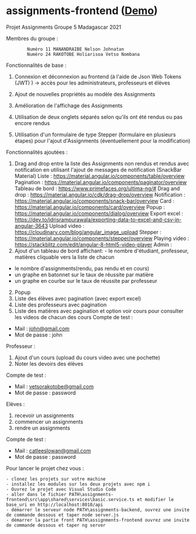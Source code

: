 # assignments-frontend ([Demo](https://assignments-frontend.herokuapp.com/))
 Projet Assignments Groupe 5 Madagascar 2021

Membres du groupe : 
 
	        Numéro 11 MANANDRAIBE Nelson Johnatan
	        Numéro 24 RAKOTOBE Holiarisoa Vetso Nombana
	    

Fonctionnalités de base :
	
1) Connexion et déconnexion au frontend (à l'aide de Json Web Tokens (JWT) ) -> accès pour les administrateurs, professeurs et élèves
	
2) Ajout de nouvelles propriétés au modèle des Assignments
	
3) Amélioration de l'affichage des Assignments
	
4) Utilisation de deux onglets séparés selon qu'ils ont été rendus ou pas encore rendus
	
5) Utilisation d'un formulaire de type Stepper (formulaire en plusieurs étapes) pour l'ajout d'Assignments (éventuellement pour la modification)
	

Fonctionnalités ajoutées :
	
1) Drag and drop entre la liste des Assignments non rendus et rendus avec notification en utilisant l'ajout de messages de notification (SnackBar Material)
Liste : https://material.angular.io/components/table/overview
Pagination : https://material.angular.io/components/paginator/overview
Tableau de bord : https://www.primefaces.org/ultima-ng/#
Drag and drop : https://material.angular.io/cdk/drag-drop/overview
Notification : https://material.angular.io/components/snack-bar/overview
Card : https://material.angular.io/components/card/overview
Popup : https://material.angular.io/components/dialog/overview
Export excel : https://dev.to/idrisrampurawala/exporting-data-to-excel-and-csv-in-angular-3643
Upload video : https://cloudinary.com/blog/angular_image_upload
Stepper : https://material.angular.io/components/stepper/overview
Playing video : https://stackblitz.com/edit/angular-8-html5-video-player
Admin : 
1) Ajout d'un tableau de bord affichant:                                                                                                                                          - le nombre d'étudiant, professeur, matières cliquable vers la liste de chacun
- le nombre d'assignments(rendu, pas rendu et en cours) 
- un graphe en batonnet sur le taux de réussite par matière
- un graphe en courbe sur le taux de réussite par professeur
2) Popup 
3) Liste des élèves avec pagination (avec export excel) 
4) Liste des professeurs avec pagination
5) Liste des matières avec pagination et option voir cours pour consulter les videos de chacun des cours
Compte de test : 
- Mail : john@gmail.com
- Mot de passe : john

Professeur :
1) Ajout d'un cours (upload du cours video avec une pochette)
2) Noter les devoirs des élèves 
    		
Compte de test : 
- Mail : vetsorakotobe@gmail.com
- Mot de passe : password

Elèves : 
1) recevoir un assignments
2) commencer un assignments
3) rendre un assignments
    		
Compte de test : 
- Mail : catleeslowan@gmail.com
- Mot de passe : password
    
Pour lancer le projet chez vous :

    - clonez les projets sur votre machine
    - installez les modules sur les deux projets avec npm i 
    - Ouvrez le projet avec Visual Studio Code
    - aller dans le fichier PATH\assignments-frontend\src\app\shared\services\basic.service.ts et modifier le base_uri en http://localhost:8010/api
    - démarrer le serveur node PATH\assignments-backend, ouvrez une invite de commande dessous et taper node server.js
    - démarrer la partie front PATH\assignments-frontend ouvrez une invite de commande dessous et taper ng server 
